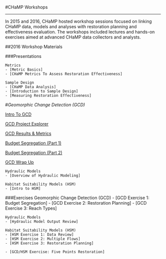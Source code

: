 #CHaMP Workshops

----------

In 2015 and 2016, CHaMP hosted workshop sessions focused on linking CHaMP data, models and analyses with restoration planning and effectiveness evaluation. The workshops included lectures and hands-on exercises aimed at advanced CHaMP data collectors and analysts.

##2016 Workshop Materials

###Presentations

	Metrics
	- [Metric Basics]
	- [CHaMP Metrics To Assess Restoration Effectiveness]

	Sample Design
	- [CHaMP Data Analysis]
	- [Introduction to Sample Design]
	- [Measuring Restoration Effectiveness]

#*Geomorphic Change Detection (GCD)*

[Intro To GCD](https://www.dropbox.com/s/mcsmr3vsxnj0tln/Lecture%201_Intro%20to%20GCD.pptx?dl=0)

[GCD Project Explorer](https://www.dropbox.com/s/wbuee4b6ppdlh7s/Lecture%202_GCD%20Project%20Explorer.pptx?dl=0)

[GCD Results & Metrics](https://www.dropbox.com/s/mms6dyw4hdyth63/Lecture%202a_GCD%20results_metrics.pptx?dl=0)

[Budget Segregation (Part 1)](https://www.dropbox.com/s/v8vwpf424l039ru/Lecture%203_Budget%20Segregation_Part1.pptx?dl=0)

[Budget Segregation (Part 2)](https://www.dropbox.com/s/26bpgmz0p7j7vf4/Lecture%203_Budget%20Segregation_Part2.pptx?dl=0)

[GCD Wrap Up](https://www.dropbox.com/s/tzwvq242piqz5un/Lecture%204_wrap%20up.pptx?dl=0)

	Hydraulic Models
	- [Overview of Hydraulic Modeling]

	Habitat Suitability Models (HSM)
	- [Intro to HSM]

###Exercises
	Geomorphic Change Detection (GCD)
	- [GCD Exercise 1: Budget Segregation]
	- [GCD Exercise 2: Restoration Planning]
	- [GCD Exercise 3: Reach Types]

	Hydraulic Models
	- [Hydraulic Model Output Review]

	Habitat Suitability Models (HSM)
	- [HSM Exercise 1: Data Review]
	- [HSM Exercise 2: Multiple Flows]
	- [HSM Exercise 3: Restoration Planning]

	- [GCD/HSM Exercise: Five Points Restoration]
